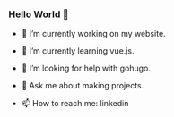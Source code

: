 ### Hello World 👋

<!--
**jolution/jolution** is a ✨ _special_ ✨ repository because its `README.md` (this file) appears on your GitHub profile.

Here are some ideas to get you started:
-->

- 🔭 I’m currently working on my website.
- 🌱 I’m currently learning vue.js.

- 🤔 I’m looking for help with gohugo.
- 💬 Ask me about making projects.
- 📫 How to reach me: linkedin
<!--
- 👯 I’m looking to collaborate on 
- 😄 Pronouns: ...
- ⚡ Fun fact: ...
-->
